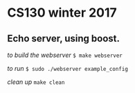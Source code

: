 # CS130 winter 2017

## Echo server, using boost.

*to build the webserver*
`$ make webserver`

*to run*
`$ sudo ./webserver example_config`

*clean up*
`make clean`